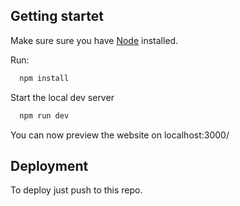## Getting startet

Make sure sure you have [Node](https://nodejs.org/en/) installed.

Run:

```bash
  npm install
```

Start the local dev server

```bash
  npm run dev
```

You can now preview the website on localhost:3000/

## Deployment

To deploy just push to this repo.
